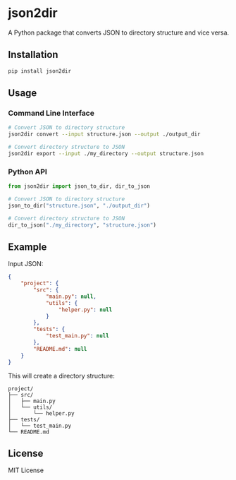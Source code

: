 # json2dir

A Python package that converts JSON to directory structure and vice versa.

## Installation

```bash
pip install json2dir
```

## Usage

### Command Line Interface

```bash
# Convert JSON to directory structure
json2dir convert --input structure.json --output ./output_dir

# Convert directory structure to JSON
json2dir export --input ./my_directory --output structure.json
```

### Python API

```python
from json2dir import json_to_dir, dir_to_json

# Convert JSON to directory structure
json_to_dir("structure.json", "./output_dir")

# Convert directory structure to JSON
dir_to_json("./my_directory", "structure.json")
```

## Example

Input JSON:
```json
{
    "project": {
        "src": {
            "main.py": null,
            "utils": {
                "helper.py": null
            }
        },
        "tests": {
            "test_main.py": null
        },
        "README.md": null
    }
}
```

This will create a directory structure:
```
project/
├── src/
│   ├── main.py
│   └── utils/
│       └── helper.py
├── tests/
│   └── test_main.py
└── README.md
```

## License

MIT License
